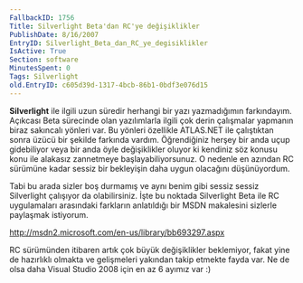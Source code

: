 ```yaml
---
FallbackID: 1756
Title: Silverlight Beta'dan RC'ye değişiklikler
PublishDate: 8/16/2007
EntryID: Silverlight_Beta_dan_RC_ye_degisiklikler
IsActive: True
Section: software
MinutesSpent: 0
Tags: Silverlight
old.EntryID: c605d39d-1317-4bcb-86b1-0bdf3e076d15
---
```

**Silverlight** ile ilgili uzun süredir herhangi bir yazı yazmadığımın
farkındayım. Açıkcası Beta sürecinde olan yazılımlarla ilgili çok derin
çalışmalar yapmanın biraz sakıncalı yönleri var. Bu yönleri özellikle
ATLAS.NET ile çalıştıktan sonra üzücü bir şekilde farkında vardım.
Öğrendiğiniz herşey bir anda uçup gidebiliyor veya bir anda öyle
değişiklikler oluyor ki kendiniz söz konusu konu ile alakasız zannetmeye
başlayabiliyorsunuz. O nedenle en azından RC sürümüne kadar sessiz bir
bekleyişin daha uygun olacağını düşünüyordum.

Tabi bu arada sizler boş durmamış ve aynı benim gibi sessiz sessiz
Silverlight çalışıyor da olabilirsiniz. İşte bu noktada Silverlight Beta
ile RC uygulamaları arasındaki farkların anlatıldığı bir MSDN makalesini
sizlerle paylaşmak istiyorum.

<http://msdn2.microsoft.com/en-us/library/bb693297.aspx>

RC sürümünden itibaren artık çok büyük değişiklikler beklemiyor, fakat
yine de hazırlıklı olmakta ve gelişmeleri yakından takip etmekte fayda
var. Ne de olsa daha Visual Studio 2008 için en az 6 ayımız var :)


